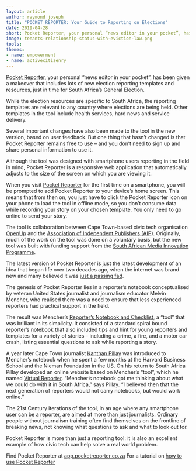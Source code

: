 ```yaml
---
layout: article
author: raymond joseph
title: "POCKET REPORTER: Your Guide to Reporting on Elections"
date: 2019-04-28
short: Pocket Reporter, your personal “news editor in your pocket”, has been given a makeover that includes lots of new election reporting templates and resources, just in time for South Africa’s General Election.
image: tenants-relationship-status-with-eviction-law.png
tools:
themes:
- name: empowerment
- name: activecitizenry
---
```



<a href="https://app.pocketreporter.co.za/eng/folders/index.html" target="_blank">Pocket Reporter</a>, your personal “news editor in your pocket”, has been given a makeover that includes lots of new election reporting templates and resources, just in time for South Africa’s General Election.

While the election resources are specific to South Africa, the reporting templates are relevant to any country where elections are being held. Other templates in the tool include health services, hard news and service delivery.

Several important changes have also been made to the tool in the new version, based on user feedback. But one thing that hasn’t changed is that Pocket Reporter remains free to use – and you don’t need to sign up and share personal information to use it.

Although the tool was designed with smartphone users reporting in the field in mind, Pocket Reporter is a responsive web application that automatically adjusts to the size of the screen on which you are viewing it. 

When you visit <a href="https://app.pocketreporter.co.za/eng/folders/index.html" target="_blank">Pocket Reporter</a> for the first time on a smartphone, you will be prompted to add Pocket Reporter to your device’s home screen. This means that from then on, you just have to click the Pocket Reporter icon on your phone to load the tool in offline mode, so you don’t consume data while recording your story on your chosen template. You only need to go online to send your story.

The tool is collaboration between Cape Town-based civic tech organisation <a href="https://openup.org.za/" target="_blank">OpenUp</a> and the <a href="https://www.aip.org.za/" target="_blank">Association of Independent Publishers (AIP)</a>. Originally, much of the work on the tool was done on a voluntary basis, but the new tool was built with funding support from the <a href="https://samip.mdif.org/" target="_blank">South African Media Innovation Programme</a>.

The latest version of Pocket Reporter is just the latest development of an idea that began life over two decades ago, when the internet was brand new and many believed it was <a href="https://www.newsweek.com/clifford-stoll-why-web-wont-be-nirvana-185306" target="_blank">just a passing fad</a>. 

The genesis of Pocket Reporter lies in a reporter’s notebook conceptualised by veteran United States journalist and journalism educator Melvin Mencher, who realised there was a need to ensure that less experienced reporters had practical support in the field.

The result was Mencher’s <a href="" target="_blank">Reporter’s Notebook and Checklist</a>, a “tool” that was brilliant in its simplicity. It consisted of a standard spiral bound reporter’s notebook that also included tips and hint for young reporters and templates for a variety of stories – including a crime, a fire, and a motor car crash, listing essential questions to ask while reporting a story.

A year later Cape Town journalist <a href="" target="_blank">Kanthan Pillay</a> was introduced to Mencher’s notebook when he spent a few months at the Harvard Business School and the Nieman Foundation in the US. On his return to South Africa Pillay developed an online website based on Mencher’s “tool”, which he named <a href="" target="_blank">Virtual Reporter</a>.
“Mencher’s notebook got me thinking about what we could do with it in South Africa,” says Pillay. “I believed then that the next generation of reporters would not carry notebooks, but would work online.”

The 21st Century iterations of the tool, in an age where any smartphone user can be a reporter, are aimed at more than just journalists. Ordinary people without journalism training often find themselves on the frontline of breaking news, not knowing what questions to ask and what to look out for.

Pocket Reporter is more than just a reporting tool: it is also an excellent example of how civic tech can help solve a real world problem.

Find Pocket Reporter at <a href="app.pocketreporter.co.za" target="_blank">app.pocketreporter.co.za</a>
For a tutorial on <a href="https://www.slideshare.net/Lenina210/pocket-reporter-a-news-editor-in-your-pocket" target="_blank">how to use Pocket Reporter</a>

